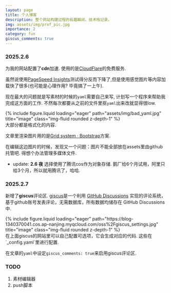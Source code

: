 ```yaml
---
layout: page
title: 个人博客
description: 整个网站构建过程的有趣瞬间，技术栈记录。
img: assets/img/prof_pic.jpg
importance: 2
category: fun
giscus_comments: true
---
```


### 2025.2.6

为我的网站配置了**cdn**加速. 使用的是[CloudFlare](https://www.cloudflare-cn.com/)的免费服务.

虽然说使用[PageSpeed Insights](https://pagespeed.web.dev/)测试得分反而下降了,但是使用感觉图片等内容加载快了很多(也可能是心理作用? 毕竟搞了一上午).  

现在最大的问题就是写素材的时候的`yaml`需要自己来写, 计划写一个程序来帮助我完成这方面的工作. 不然每次都要从之前的文件里抠`yaml`出来改就显得很low.

<div class="row justify-content-sm-center" >
    <div class="col-sm-8 mt-3 mt-md-0">
         {% include figure.liquid loading="eager" path="assets/img/bad_yaml.jpg" title="image" class="img-fluid rounded z-depth-1" %}       
    </div>             
</div>
<div class="caption">
    大部分都是格式化的内容. 
</div>

文章里渲染图片用的是[Grid system · Bootstrap](https://getbootstrap.com/docs/4.0/layout/grid/)方案. 

在编辑这边图片的时候，发现又一个问题：图片不能全部放在assets里由github托管吧. 得想个办法管理多媒体文件. 

- update: **2.6 夜** 选择使用了腾讯cos作为对象存储. 鹅厂给6个月试用，阿里只给3个月，所以就用腾讯了，哈哈. 

### 2025.2.7

新增了**giscus**评论区. [giscus](https://giscus.app/zh-CN)是一个利用 [GitHub Discussions](https://docs.github.com/en/discussions) 实现的评论系统，基于github账号发表评论，无需数据库，所有数据均储存在 GitHub Discussions 中. 

<div>
    <div class="col-sm-6 mt-3 mt-md-0">
         {% include figure.liquid loading="eager" path="https://blog-1340370041.cos.ap-nanjing.myqcloud.com/oss%2Fgiscus_settings.jpg" title="image" class="img-fluid rounded z-depth-1" %}       
    </div>   
</div>
<div class="caption">
在上面giscus的网站里可以自己配置可选项，它会生成对应的代码. 这些在`_config.yaml`里进行配置.
</div>    

在文章的`yaml`中设定`giscus_comments: true`来启用giscus评论区.

### TODO

1. 素材编辑器
2. push脚本

